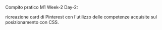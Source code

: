Compito pratico M1 Week-2 Day-2:

ricreazione card di Pinterest con l'utilizzo delle competenze acquisite sul posizionamento con CSS.

